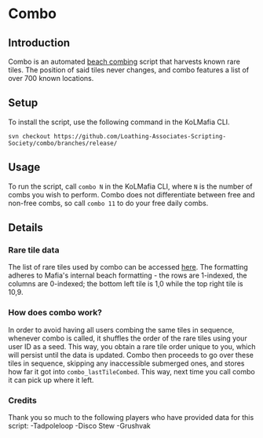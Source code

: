 # Combo

## Introduction

Combo is an automated [beach combing](https://kol.coldfront.net/thekolwiki/index.php/Comb_the_Beach) script that harvests known rare tiles. The position of said tiles never changes, and combo features a list of over 700 known locations.

## Setup

To install the script, use the following command in the KoLMafia CLI.
```text
svn checkout https://github.com/Loathing-Associates-Scripting-Society/combo/branches/release/
```


## Usage

To run the script, call `combo N` in the KoLMafia CLI, where `N` is the number of combs you wish to perform. Combo does not differentiate between free and non-free combs, so call `combo 11` to do your free daily combs.

## Details

### Rare tile data

The list of rare tiles used by combo can be accessed [here](mafia/data/raretiles.json). The formatting adheres to Mafia's internal beach formatting - the rows are 1-indexed, the columns are 0-indexed; the bottom left tile is 1,0 while the top right tile is 10,9.

### How does combo work?

In order to avoid having all users combing the same tiles in sequence, whenever combo is called, it shuffles the order of the rare tiles using your user ID as a seed. This way, you obtain a rare tile order unique to you, which will persist until the data is updated. Combo then proceeds to go over these tiles in sequence, skipping any inaccessible submerged ones, and stores how far it got into `combo_lastTileCombed`. This way, next time you call combo it can pick up where it left.

### Credits

Thank you so much to the following players who have provided data for this script:
-Tadpoleloop
-Disco Stew
-Grushvak